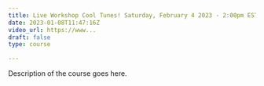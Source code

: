 ```yaml
---
title: Live Workshop Cool Tunes! Saturday, February 4 2023 - 2:00pm EST
date: 2023-01-08T11:47:16Z
video_url: https://www...
draft: false
type: course

---
```


Description of the course goes here.